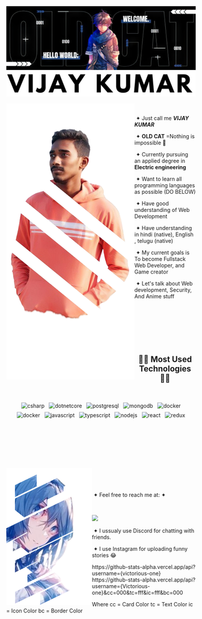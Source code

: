 <img src="./Assets images/@PhotoFixerBot_13-28-36_UTC.jpg">
<br>
<img src="./Assets images/images.png">
<div>
 <div>
  <img src="./Assets images/Picsart_24-06-22_21-15-03-581-removebg-preview.png" align="left">
  <p align="right">

   &nbsp;
    
  &nbsp;&#10022; Just call me ***VIJAY KUMAR***
  

  &nbsp;&#10022; ****OLD CAT**** =Nothing is impossible 🦁
 
  &nbsp;&#10022; Currently pursuing an applied  degree in **Electric engineering**

&nbsp;&#10022; Want to learn all programming languages as possible (DO BELOW)
   
   &nbsp;&#10022; Have good understanding of Web Development

   &nbsp;&#10022; Have understanding in hindi (native), English , telugu (native)

   &nbsp;&#10022; My current goals is To become Fullstack Web Developer, and Game creator 
   
   &nbsp;&#10022; Let's talk about Web development, Security, And Anime stuff
   
  </p>
 </div>
</div>

<br><br><br><br><br><br>
<h2 align="center">🧑‍💻 Most Used Technologies 🧑‍💻</h2>
<br>
<p align="center">
    <img src="https://cdn.jsdelivr.net/gh/devicons/devicon/icons/csharp/csharp-original.svg" alt="csharp" width="54" height="54" style="vertical-align:top; margin:4px;">
    <img src="https://cdn.jsdelivr.net/gh/devicons/devicon/icons/dotnetcore/dotnetcore-original.svg" alt="dotnetcore" width="54" height="54" style="vertical-align:top; margin:4px;">
    <img src="https://cdn.jsdelivr.net/gh/devicons/devicon/icons/postgresql/postgresql-original.svg" alt="postgresql" width="54" height="54" style="vertical-align:top; margin:4px;">
    <img src="https://cdn.jsdelivr.net/gh/devicons/devicon/icons/mongodb/mongodb-original.svg" alt="mongodb" width="54" height="54" style="vertical-align:top; margin:4px;">
    <img src="https://cdn.jsdelivr.net/gh/devicons/devicon/icons/docker/docker-plain.svg" alt="docker" width="54" height="54" style="vertical-align:top; margin:4px;">
    <img src="https://cdn.jsdelivr.net/gh/devicons/devicon/icons/kubernetes/kubernetes-plain.svg" alt="docker" width="54" height="54" style="vertical-align:top; margin:4px;">
    <img src="https://cdn.jsdelivr.net/gh/devicons/devicon/icons/javascript/javascript-original.svg" alt="javascript" width="54" height="54" style="vertical-align:top; margin:4px;">
    <img src="https://cdn.jsdelivr.net/gh/devicons/devicon/icons/typescript/typescript-original.svg" alt="typescript" width="54" height="54" style="vertical-align:top; margin:4px;">
    <img src="https://cdn.jsdelivr.net/gh/devicons/devicon/icons/nodejs/nodejs-original.svg" alt="nodejs" width="54" height="54" style="vertical-align:top; margin:4px;">
    <img src="https://cdn.jsdelivr.net/gh/devicons/devicon/icons/react/react-original.svg" alt="react" width="54" height="54" style="vertical-align:top; margin:4px;">
    <img src="https://cdn.jsdelivr.net/gh/devicons/devicon/icons/redux/redux-original.svg" alt="redux" width="54" height="54" style="vertical-align:top; margin:4px;">
</p>
<h2></h2>
<br><br><br><br><br>

<div>
 <div>
  <img src="./Assets images/mary.png" align="left">
  <p align="right">

   &nbsp;
   
   &nbsp;
    
   &nbsp;&#10022; Feel free to reach me at: &#10022;

   &nbsp; 
   
   <a href="https://www.instagram.com/vijay_kumar_sanapala?igsh=ZzFxMnEya3JoMGF0" target="_blank"><img src="https://img.shields.io/badge/Instagram-%23E4405F.svg?style=for-the-badge&logo=Instagram&logoColor=white" /></a>

   &nbsp;&#10022; I ussualy use Discord for chatting with friends.
   
   &nbsp;&#10022; I use Instagram for uploading funny stories 😂 
   
  </p>
 </div>
</div>
 https://github-stats-alpha.vercel.app/api?username={victorious-one}
https://github-stats-alpha.vercel.app/api?username={Victorious-one}&cc=000&tc=fff&ic=fff&bc=000

Where cc = Card Color
      tc = Text Color
      ic = Icon Color
      bc = Border Color
